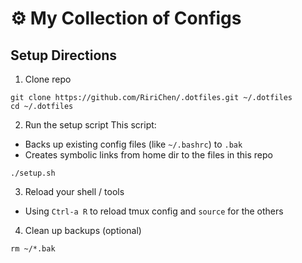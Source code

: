 # ⚙️ My Collection of Configs

## Setup Directions
1. Clone repo
```
git clone https://github.com/RiriChen/.dotfiles.git ~/.dotfiles
cd ~/.dotfiles
```
2. Run the setup script
This script:
- Backs up existing config files (like `~/.bashrc`) to `.bak`
- Creates symbolic links from home dir to the files in this repo
```
./setup.sh
```
3. Reload your shell / tools
- Using `Ctrl-a R` to reload tmux config and `source` for the others
4. Clean up backups (optional)
```
rm ~/*.bak
```
